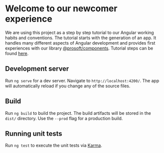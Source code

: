 # Welcome to our newcomer experience

We are using this project as a step by step tutorial to our Angular working habits and conventions. The tutorial starts with the generation of an app. It handles many different aspects of Angular development and provides first experiences with our library [@prosoft/components](https://github.com/prosoft-edv/components). Tutorial steps can be found [here](https://github.com/prosoft-edv/newcomer-experience/wiki).

## Development server

Run `ng serve` for a dev server. Navigate to `http://localhost:4200/`. The app will automatically reload if you change any of the source files.

## Build

Run `ng build` to build the project. The build artifacts will be stored in the `dist/` directory. Use the `--prod` flag for a production build.

## Running unit tests

Run `ng test` to execute the unit tests via [Karma](https://karma-runner.github.io).
